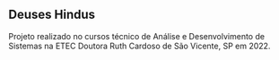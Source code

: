 <h2>Deuses Hindus</h2> 
<p>Projeto realizado no cursos técnico de Análise e Desenvolvimento de Sistemas na ETEC Doutora Ruth Cardoso de São Vicente, SP em 2022.</p>

